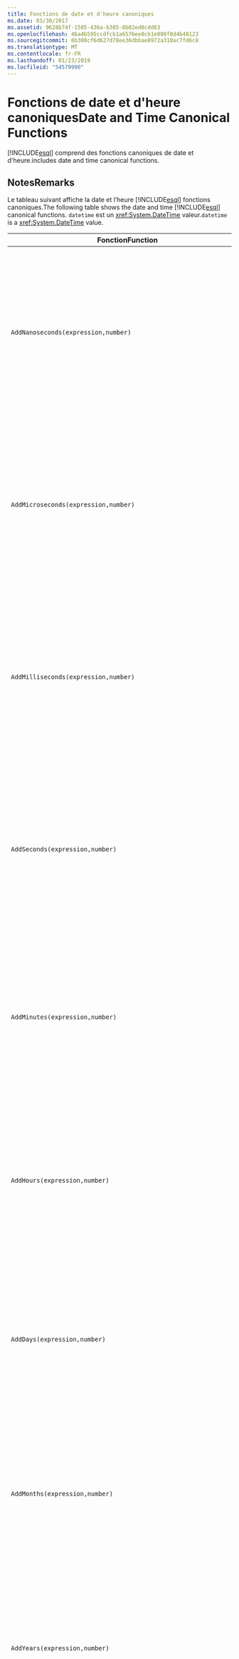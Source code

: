 ```yaml
---
title: Fonctions de date et d'heure canoniques
ms.date: 03/30/2017
ms.assetid: 9628b74f-1585-436a-b385-8b02ed0cdd63
ms.openlocfilehash: 46a4b595ccdfcb1a6576ee8cb1e080f0d4b48123
ms.sourcegitcommit: 6b308cf6d627d78ee36dbbae8972a310ac7fd6c8
ms.translationtype: MT
ms.contentlocale: fr-FR
ms.lasthandoff: 01/23/2019
ms.locfileid: "54579990"
---
```

# <a name="date-and-time-canonical-functions"></a><span data-ttu-id="fdbe6-102">Fonctions de date et d'heure canoniques</span><span class="sxs-lookup"><span data-stu-id="fdbe6-102">Date and Time Canonical Functions</span></span>
[!INCLUDE[esql](../../../../../../includes/esql-md.md)] <span data-ttu-id="fdbe6-103">comprend des fonctions canoniques de date et d'heure.</span><span class="sxs-lookup"><span data-stu-id="fdbe6-103">includes date and time canonical functions.</span></span>  
  
## <a name="remarks"></a><span data-ttu-id="fdbe6-104">Notes</span><span class="sxs-lookup"><span data-stu-id="fdbe6-104">Remarks</span></span>  
 <span data-ttu-id="fdbe6-105">Le tableau suivant affiche la date et l’heure [!INCLUDE[esql](../../../../../../includes/esql-md.md)] fonctions canoniques.</span><span class="sxs-lookup"><span data-stu-id="fdbe6-105">The following table shows the date and time [!INCLUDE[esql](../../../../../../includes/esql-md.md)] canonical functions.</span></span> <span data-ttu-id="fdbe6-106">`datetime` est un <xref:System.DateTime> valeur.</span><span class="sxs-lookup"><span data-stu-id="fdbe6-106">`datetime` is a <xref:System.DateTime> value.</span></span>  
  
|<span data-ttu-id="fdbe6-107">Fonction</span><span class="sxs-lookup"><span data-stu-id="fdbe6-107">Function</span></span>|<span data-ttu-id="fdbe6-108">Description</span><span class="sxs-lookup"><span data-stu-id="fdbe6-108">Description</span></span>|  
|--------------|-----------------|  
|`AddNanoseconds(expression,number)`|<span data-ttu-id="fdbe6-109">Ajoute le nombre `number` spécifié de nanosecondes à l'`expression`.</span><span class="sxs-lookup"><span data-stu-id="fdbe6-109">Adds the specified `number` of nanoseconds to the `expression`.</span></span><br /><br /> <span data-ttu-id="fdbe6-110">**Arguments**</span><span class="sxs-lookup"><span data-stu-id="fdbe6-110">**Arguments**</span></span><br /><br /> <span data-ttu-id="fdbe6-111">`expression` : `DateTime`, `DateTimeOffset` ou `Time`.</span><span class="sxs-lookup"><span data-stu-id="fdbe6-111">`expression`: `DateTime`, `DateTimeOffset`, or `Time`.</span></span><br /><br /> <span data-ttu-id="fdbe6-112">`number`: `Int32`.</span><span class="sxs-lookup"><span data-stu-id="fdbe6-112">`number`: `Int32`.</span></span><br /><br /> <span data-ttu-id="fdbe6-113">**Valeur de retour**</span><span class="sxs-lookup"><span data-stu-id="fdbe6-113">**Return Value**</span></span><br /><br /> <span data-ttu-id="fdbe6-114">Type d'élément `expression`.</span><span class="sxs-lookup"><span data-stu-id="fdbe6-114">The type of `expression`.</span></span>|  
|`AddMicroseconds(expression,number)`|<span data-ttu-id="fdbe6-115">Ajoute le nombre `number` spécifié de microsecondes à l'`expression`.</span><span class="sxs-lookup"><span data-stu-id="fdbe6-115">Adds the specified `number` of microseconds to the `expression`.</span></span><br /><br /> <span data-ttu-id="fdbe6-116">**Arguments**</span><span class="sxs-lookup"><span data-stu-id="fdbe6-116">**Arguments**</span></span><br /><br /> <span data-ttu-id="fdbe6-117">`expression` : `DateTime`, `DateTimeOffset` ou `Time`.</span><span class="sxs-lookup"><span data-stu-id="fdbe6-117">`expression`: `DateTime`, `DateTimeOffset`, or `Time`.</span></span><br /><br /> <span data-ttu-id="fdbe6-118">`number`: `Int32`.</span><span class="sxs-lookup"><span data-stu-id="fdbe6-118">`number`: `Int32`.</span></span><br /><br /> <span data-ttu-id="fdbe6-119">**Valeur de retour**</span><span class="sxs-lookup"><span data-stu-id="fdbe6-119">**Return Value**</span></span><br /><br /> <span data-ttu-id="fdbe6-120">Type d'élément `expression`.</span><span class="sxs-lookup"><span data-stu-id="fdbe6-120">The type of `expression`.</span></span>|  
|`AddMilliseconds(expression,number)`|<span data-ttu-id="fdbe6-121">Ajoute le nombre `number` spécifié de millisecondes à l'`expression`.</span><span class="sxs-lookup"><span data-stu-id="fdbe6-121">Adds the specified `number` of milliseconds to the `expression`.</span></span><br /><br /> <span data-ttu-id="fdbe6-122">**Arguments**</span><span class="sxs-lookup"><span data-stu-id="fdbe6-122">**Arguments**</span></span><br /><br /> <span data-ttu-id="fdbe6-123">`expression` : `DateTime`, `DateTimeOffset` ou `Time`.</span><span class="sxs-lookup"><span data-stu-id="fdbe6-123">`expression`: `DateTime`, `DateTimeOffset`, or `Time`.</span></span><br /><br /> <span data-ttu-id="fdbe6-124">`number`: `Int32`.</span><span class="sxs-lookup"><span data-stu-id="fdbe6-124">`number`: `Int32`.</span></span><br /><br /> <span data-ttu-id="fdbe6-125">**Valeur de retour**</span><span class="sxs-lookup"><span data-stu-id="fdbe6-125">**Return Value**</span></span><br /><br /> <span data-ttu-id="fdbe6-126">Type d'élément `expression`.</span><span class="sxs-lookup"><span data-stu-id="fdbe6-126">The type of `expression`.</span></span>|  
|`AddSeconds(expression,number)`|<span data-ttu-id="fdbe6-127">Ajoute le nombre `number` spécifié de secondes à l'`expression`.</span><span class="sxs-lookup"><span data-stu-id="fdbe6-127">Adds the specified `number` of seconds to the `expression`.</span></span><br /><br /> <span data-ttu-id="fdbe6-128">**Arguments**</span><span class="sxs-lookup"><span data-stu-id="fdbe6-128">**Arguments**</span></span><br /><br /> <span data-ttu-id="fdbe6-129">`expression` : `DateTime`, `DateTimeOffset` ou `Time`.</span><span class="sxs-lookup"><span data-stu-id="fdbe6-129">`expression`: `DateTime`, `DateTimeOffset`, or `Time`.</span></span><br /><br /> <span data-ttu-id="fdbe6-130">`number`: `Int32`.</span><span class="sxs-lookup"><span data-stu-id="fdbe6-130">`number`: `Int32`.</span></span><br /><br /> <span data-ttu-id="fdbe6-131">**Valeur de retour**</span><span class="sxs-lookup"><span data-stu-id="fdbe6-131">**Return Value**</span></span><br /><br /> <span data-ttu-id="fdbe6-132">Type d'élément `expression`.</span><span class="sxs-lookup"><span data-stu-id="fdbe6-132">The type of `expression`.</span></span>|  
|`AddMinutes(expression,number)`|<span data-ttu-id="fdbe6-133">Ajoute le nombre `number` spécifié de minutes à l'`expression`.</span><span class="sxs-lookup"><span data-stu-id="fdbe6-133">Adds the specified `number` of minutes to the `expression`.</span></span><br /><br /> <span data-ttu-id="fdbe6-134">**Arguments**</span><span class="sxs-lookup"><span data-stu-id="fdbe6-134">**Arguments**</span></span><br /><br /> <span data-ttu-id="fdbe6-135">`expression` : `DateTime`, `DateTimeOffset` ou `Time`.</span><span class="sxs-lookup"><span data-stu-id="fdbe6-135">`expression`: `DateTime`, `DateTimeOffset`, or `Time`.</span></span><br /><br /> <span data-ttu-id="fdbe6-136">`number`: `Int32`.</span><span class="sxs-lookup"><span data-stu-id="fdbe6-136">`number`: `Int32`.</span></span><br /><br /> <span data-ttu-id="fdbe6-137">**Valeur de retour**</span><span class="sxs-lookup"><span data-stu-id="fdbe6-137">**Return Value**</span></span><br /><br /> <span data-ttu-id="fdbe6-138">Type d'élément `expression`.</span><span class="sxs-lookup"><span data-stu-id="fdbe6-138">The type of `expression`.</span></span>|  
|`AddHours(expression,number)`|<span data-ttu-id="fdbe6-139">Ajoute le nombre `number` spécifié d'heures à l'`expression`.</span><span class="sxs-lookup"><span data-stu-id="fdbe6-139">Adds the specified `number` of hours to the `expression`.</span></span><br /><br /> <span data-ttu-id="fdbe6-140">**Arguments**</span><span class="sxs-lookup"><span data-stu-id="fdbe6-140">**Arguments**</span></span><br /><br /> <span data-ttu-id="fdbe6-141">`expression` : `DateTime`, `DateTimeOffset` ou `Time`.</span><span class="sxs-lookup"><span data-stu-id="fdbe6-141">`expression`: `DateTime`, `DateTimeOffset`, or `Time`.</span></span><br /><br /> <span data-ttu-id="fdbe6-142">`number`: `Int32`.</span><span class="sxs-lookup"><span data-stu-id="fdbe6-142">`number`: `Int32`.</span></span><br /><br /> <span data-ttu-id="fdbe6-143">**Valeur de retour**</span><span class="sxs-lookup"><span data-stu-id="fdbe6-143">**Return Value**</span></span><br /><br /> <span data-ttu-id="fdbe6-144">Type d'élément `expression`.</span><span class="sxs-lookup"><span data-stu-id="fdbe6-144">The type of `expression`.</span></span>|  
|`AddDays(expression,number)`|<span data-ttu-id="fdbe6-145">Ajoute le nombre `number` spécifié de jours à l'`expression`.</span><span class="sxs-lookup"><span data-stu-id="fdbe6-145">Adds the specified `number` of days to the `expression`.</span></span><br /><br /> <span data-ttu-id="fdbe6-146">**Arguments**</span><span class="sxs-lookup"><span data-stu-id="fdbe6-146">**Arguments**</span></span><br /><br /> <span data-ttu-id="fdbe6-147">`expression` : `DateTime` ou `DateTimeOffset`.</span><span class="sxs-lookup"><span data-stu-id="fdbe6-147">`expression`: `DateTime` or `DateTimeOffset`.</span></span><br /><br /> <span data-ttu-id="fdbe6-148">`number`: `Int32`.</span><span class="sxs-lookup"><span data-stu-id="fdbe6-148">`number`: `Int32`.</span></span><br /><br /> <span data-ttu-id="fdbe6-149">**Valeur de retour**</span><span class="sxs-lookup"><span data-stu-id="fdbe6-149">**Return Value**</span></span><br /><br /> <span data-ttu-id="fdbe6-150">Type d'élément `expression`.</span><span class="sxs-lookup"><span data-stu-id="fdbe6-150">The type of `expression`.</span></span>|  
|`AddMonths(expression,number)`|<span data-ttu-id="fdbe6-151">Ajoute le nombre `number` spécifié de mois à l'`expression`.</span><span class="sxs-lookup"><span data-stu-id="fdbe6-151">Adds the specified `number` of months to the `expression`.</span></span><br /><br /> <span data-ttu-id="fdbe6-152">**Arguments**</span><span class="sxs-lookup"><span data-stu-id="fdbe6-152">**Arguments**</span></span><br /><br /> <span data-ttu-id="fdbe6-153">`expression` : `DateTime` ou `DateTimeOffset`.</span><span class="sxs-lookup"><span data-stu-id="fdbe6-153">`expression`: `DateTime` or `DateTimeOffset`.</span></span><br /><br /> <span data-ttu-id="fdbe6-154">`number`: `Int32`.</span><span class="sxs-lookup"><span data-stu-id="fdbe6-154">`number`: `Int32`.</span></span><br /><br /> <span data-ttu-id="fdbe6-155">**Valeur de retour**</span><span class="sxs-lookup"><span data-stu-id="fdbe6-155">**Return Value**</span></span><br /><br /> <span data-ttu-id="fdbe6-156">Type d'élément `expression`.</span><span class="sxs-lookup"><span data-stu-id="fdbe6-156">The type of `expression`.</span></span>|  
|`AddYears(expression,number)`|<span data-ttu-id="fdbe6-157">Ajoute le nombre `number` spécifié d'années à l'`expression`.</span><span class="sxs-lookup"><span data-stu-id="fdbe6-157">Adds the specified `number` of years to the `expression`.</span></span><br /><br /> <span data-ttu-id="fdbe6-158">**Arguments**</span><span class="sxs-lookup"><span data-stu-id="fdbe6-158">**Arguments**</span></span><br /><br /> <span data-ttu-id="fdbe6-159">`expression` : `DateTime` ou `DateTimeOffset`.</span><span class="sxs-lookup"><span data-stu-id="fdbe6-159">`expression`: `DateTime` or `DateTimeOffset`.</span></span><br /><br /> <span data-ttu-id="fdbe6-160">`number`: `Int32`.</span><span class="sxs-lookup"><span data-stu-id="fdbe6-160">`number`: `Int32`.</span></span><br /><br /> <span data-ttu-id="fdbe6-161">**Valeur de retour**</span><span class="sxs-lookup"><span data-stu-id="fdbe6-161">**Return Value**</span></span><br /><br /> <span data-ttu-id="fdbe6-162">Type d'élément `expression`.</span><span class="sxs-lookup"><span data-stu-id="fdbe6-162">The type of `expression`.</span></span>|  
|`CreateDateTime(year,month,day,hour,minute,second)`|<span data-ttu-id="fdbe6-163">Retourne une nouvelle valeur `DateTime` correspondant aux date et heure actuelles du serveur dans le fuseau horaire du serveur.</span><span class="sxs-lookup"><span data-stu-id="fdbe6-163">Returns a new `DateTime` value as the current date and time of the server in the server's time zone.</span></span><br /><br /> <span data-ttu-id="fdbe6-164">**Arguments**</span><span class="sxs-lookup"><span data-stu-id="fdbe6-164">**Arguments**</span></span><br /><br /> <span data-ttu-id="fdbe6-165">`year`, `month`, `day`, `hour`, `minute` : `Int16` et `Int32`.</span><span class="sxs-lookup"><span data-stu-id="fdbe6-165">`year`, `month`, `day`, `hour`, `minute`: `Int16` and `Int32`.</span></span><br /><br /> <span data-ttu-id="fdbe6-166">`second`: `Double`.</span><span class="sxs-lookup"><span data-stu-id="fdbe6-166">`second`: `Double`.</span></span><br /><br /> <span data-ttu-id="fdbe6-167">**Valeur de retour**</span><span class="sxs-lookup"><span data-stu-id="fdbe6-167">**Return Value**</span></span><br /><br /> <span data-ttu-id="fdbe6-168">`DateTime`</span><span class="sxs-lookup"><span data-stu-id="fdbe6-168">A `DateTime`.</span></span>|  
|`CreateDateTimeOffset(year,month,day,hour,minute,second,tzoffset)`|<span data-ttu-id="fdbe6-169">Retourne une nouvelle valeur `DateTimeOffset` correspondant aux date et heure actuelles du serveur par rapport au temps universel (UTC, Universal Time Coordinated).</span><span class="sxs-lookup"><span data-stu-id="fdbe6-169">Returns a new `DateTimeOffset` value as the current date and time of the server relative to the Coordinated Universal Time (UTC).</span></span><br /><br /> <span data-ttu-id="fdbe6-170">**Arguments**</span><span class="sxs-lookup"><span data-stu-id="fdbe6-170">**Arguments**</span></span><br /><br /> <span data-ttu-id="fdbe6-171">`year`, `month`, `day`, `hour`, `minute`, `tzoffset`: `Int32`.</span><span class="sxs-lookup"><span data-stu-id="fdbe6-171">`year`, `month`, `day`, `hour`, `minute`, `tzoffset`: `Int32`.</span></span><br /><br /> <span data-ttu-id="fdbe6-172">`second`: `Double`.</span><span class="sxs-lookup"><span data-stu-id="fdbe6-172">`second`: `Double`.</span></span><br /><br /> <span data-ttu-id="fdbe6-173">**Valeur de retour**</span><span class="sxs-lookup"><span data-stu-id="fdbe6-173">**Return Value**</span></span><br /><br /> <span data-ttu-id="fdbe6-174">`DateTimeOffset`</span><span class="sxs-lookup"><span data-stu-id="fdbe6-174">A `DateTimeOffset`.</span></span>|  
|`CreateTime(hour,minute,second)`|<span data-ttu-id="fdbe6-175">Retourne une nouvelle valeur `Time` correspondant à l'heure actuelle.</span><span class="sxs-lookup"><span data-stu-id="fdbe6-175">Returns a new `Time` value as the current time.</span></span><br /><br /> <span data-ttu-id="fdbe6-176">**Arguments**</span><span class="sxs-lookup"><span data-stu-id="fdbe6-176">**Arguments**</span></span><br /><br /> <span data-ttu-id="fdbe6-177">`hour` et `minute` : `Int32`.</span><span class="sxs-lookup"><span data-stu-id="fdbe6-177">`hour` and `minute`: `Int32`.</span></span><br /><br /> <span data-ttu-id="fdbe6-178">`second`: `Double`.</span><span class="sxs-lookup"><span data-stu-id="fdbe6-178">`second`: `Double`.</span></span><br /><br /> <span data-ttu-id="fdbe6-179">**Valeur de retour**</span><span class="sxs-lookup"><span data-stu-id="fdbe6-179">**Return Value**</span></span><br /><br /> <span data-ttu-id="fdbe6-180">`Time`</span><span class="sxs-lookup"><span data-stu-id="fdbe6-180">A `Time`.</span></span>|  
|`CurrentDateTime()`|<span data-ttu-id="fdbe6-181">Retourne une valeur `DateTime` correspondant aux date et heure actuelles du serveur dans le fuseau horaire de ce dernier.</span><span class="sxs-lookup"><span data-stu-id="fdbe6-181">Returns a `DateTime` value as the current date and time of the server in the server's time zone.</span></span><br /><br /> <span data-ttu-id="fdbe6-182">**Valeur de retour**</span><span class="sxs-lookup"><span data-stu-id="fdbe6-182">**Return Value**</span></span><br /><br /> <span data-ttu-id="fdbe6-183">`DateTime`</span><span class="sxs-lookup"><span data-stu-id="fdbe6-183">A `DateTime`.</span></span>|  
|`CurrentDateTimeOffset()`|<span data-ttu-id="fdbe6-184">Retourne la date, l'heure et le décalage actuels sous forme de valeur `DateTimeOffset`.</span><span class="sxs-lookup"><span data-stu-id="fdbe6-184">Returns the current date, time and offset as a `DateTimeOffset`.</span></span><br /><br /> <span data-ttu-id="fdbe6-185">**Valeur de retour**</span><span class="sxs-lookup"><span data-stu-id="fdbe6-185">**Return Value**</span></span><br /><br /> <span data-ttu-id="fdbe6-186">`DateTimeOffset`</span><span class="sxs-lookup"><span data-stu-id="fdbe6-186">A `DateTimeOffset`.</span></span>|  
|`CurrentUtcDateTime()`|<span data-ttu-id="fdbe6-187">Retourne une valeur <xref:System.DateTime> correspondant aux date et heure actuelles du serveur dans le fuseau horaire UTS.</span><span class="sxs-lookup"><span data-stu-id="fdbe6-187">Returns a <xref:System.DateTime> value as the current date and time of the server in the UTS time zone.</span></span><br /><br /> <span data-ttu-id="fdbe6-188">**Valeur de retour**</span><span class="sxs-lookup"><span data-stu-id="fdbe6-188">**Return Value**</span></span><br /><br /> <span data-ttu-id="fdbe6-189">`DateTime`</span><span class="sxs-lookup"><span data-stu-id="fdbe6-189">A `DateTime`.</span></span>|  
|`Day(expression)`|<span data-ttu-id="fdbe6-190">Retourne la composante jour d'`expression` sous forme d'une valeur `Int32` comprise entre 1 et 31.</span><span class="sxs-lookup"><span data-stu-id="fdbe6-190">Returns the day portion of `expression` as an `Int32` between 1 and 31.</span></span><br /><br /> <span data-ttu-id="fdbe6-191">**Arguments**</span><span class="sxs-lookup"><span data-stu-id="fdbe6-191">**Arguments**</span></span><br /><br /> <span data-ttu-id="fdbe6-192">`DateTime` et `DateTimeOffset`.</span><span class="sxs-lookup"><span data-stu-id="fdbe6-192">A `DateTime` and `DateTimeOffset`.</span></span><br /><br /> <span data-ttu-id="fdbe6-193">**Valeur de retour**</span><span class="sxs-lookup"><span data-stu-id="fdbe6-193">**Return Value**</span></span><br /><br /> <span data-ttu-id="fdbe6-194">Élément `Int32`.</span><span class="sxs-lookup"><span data-stu-id="fdbe6-194">An `Int32`.</span></span><br /><br /> <span data-ttu-id="fdbe6-195">**Exemple**</span><span class="sxs-lookup"><span data-stu-id="fdbe6-195">**Example**</span></span><br /><br /> `-- The following example returns 12.`<br /><br /> `Day(cast('03/12/1998' as DateTime))`|  
|`DayOfYear(expression)`|<span data-ttu-id="fdbe6-196">Retourne la composante jour d'`expression` sous la forme d'une valeur `Int32` comprise entre 1 et 366, où 366 correspond au dernier jour d'une année bissextile.</span><span class="sxs-lookup"><span data-stu-id="fdbe6-196">Returns the day portion of `expression` as an `Int32` between 1 and 366, where 366 is returned for the last day of a leap year.</span></span><br /><br /> <span data-ttu-id="fdbe6-197">**Arguments**</span><span class="sxs-lookup"><span data-stu-id="fdbe6-197">**Arguments**</span></span><br /><br /> <span data-ttu-id="fdbe6-198">`DateTime` ou `DateTimeOffset`.</span><span class="sxs-lookup"><span data-stu-id="fdbe6-198">A `DateTime` or `DateTimeOffset`.</span></span><br /><br /> <span data-ttu-id="fdbe6-199">**Valeur de retour**</span><span class="sxs-lookup"><span data-stu-id="fdbe6-199">**Return Value**</span></span><br /><br /> <span data-ttu-id="fdbe6-200">Élément `Int32`.</span><span class="sxs-lookup"><span data-stu-id="fdbe6-200">An `Int32`.</span></span>|  
|`DiffNanoseconds(startExpression,endExpression)`|<span data-ttu-id="fdbe6-201">Retourne la différence, en nanosecondes, entre `startExpression` et `endExpression`.</span><span class="sxs-lookup"><span data-stu-id="fdbe6-201">Returns the difference, in nanoseconds, between `startExpression` and `endExpression`.</span></span><br /><br /> <span data-ttu-id="fdbe6-202">**Arguments**</span><span class="sxs-lookup"><span data-stu-id="fdbe6-202">**Arguments**</span></span><br /><br /> <span data-ttu-id="fdbe6-203">`startExpression`, `endExpression` : `DateTime`, `DateTimeOffset` ou `Time`.</span><span class="sxs-lookup"><span data-stu-id="fdbe6-203">`startExpression`, `endExpression`: `DateTime`, `DateTimeOffset`, or `Time`.</span></span> <span data-ttu-id="fdbe6-204">**Remarque :** `startExpression` et `endExpression` doit être du même type.</span><span class="sxs-lookup"><span data-stu-id="fdbe6-204">**Note:**  `startExpression` and `endExpression` must be of the same type.</span></span> <br /><br /> <span data-ttu-id="fdbe6-205">**Valeur de retour**</span><span class="sxs-lookup"><span data-stu-id="fdbe6-205">**Return Value**</span></span><br /><br /> <span data-ttu-id="fdbe6-206">Élément `Int32`.</span><span class="sxs-lookup"><span data-stu-id="fdbe6-206">An `Int32`.</span></span>|  
|`DiffMilliseconds(startExpression,endExpression)`|<span data-ttu-id="fdbe6-207">Retourne la différence, en millisecondes, entre `startExpression` et `endExpression`.</span><span class="sxs-lookup"><span data-stu-id="fdbe6-207">Returns the difference, in milliseconds, between `startExpression` and `endExpression`.</span></span><br /><br /> <span data-ttu-id="fdbe6-208">**Arguments**</span><span class="sxs-lookup"><span data-stu-id="fdbe6-208">**Arguments**</span></span><br /><br /> <span data-ttu-id="fdbe6-209">`startExpression`, `endExpression` : `DateTime`, `DateTimeOffset` ou `Time`.</span><span class="sxs-lookup"><span data-stu-id="fdbe6-209">`startExpression`, `endExpression`: `DateTime`, `DateTimeOffset`, or `Time`.</span></span> <span data-ttu-id="fdbe6-210">**Remarque :** `startExpression` et `endExpression` doit être du même type.</span><span class="sxs-lookup"><span data-stu-id="fdbe6-210">**Note:**  `startExpression` and `endExpression` must be of the same type.</span></span> <br /><br /> <span data-ttu-id="fdbe6-211">**Valeur de retour**</span><span class="sxs-lookup"><span data-stu-id="fdbe6-211">**Return Value**</span></span><br /><br /> <span data-ttu-id="fdbe6-212">Élément `Int32`.</span><span class="sxs-lookup"><span data-stu-id="fdbe6-212">An `Int32`.</span></span>|  
|`DiffMicroseconds(startExpression,endExpression)`|<span data-ttu-id="fdbe6-213">Retourne la différence, en microsecondes, entre `startExpression` et `endExpression`.</span><span class="sxs-lookup"><span data-stu-id="fdbe6-213">Returns the difference, in microseconds, between `startExpression` and `endExpression`.</span></span><br /><br /> <span data-ttu-id="fdbe6-214">**Arguments**</span><span class="sxs-lookup"><span data-stu-id="fdbe6-214">**Arguments**</span></span><br /><br /> <span data-ttu-id="fdbe6-215">`startExpression`, `endExpression` : `DateTime`, `DateTimeOffset` ou `Time`.</span><span class="sxs-lookup"><span data-stu-id="fdbe6-215">`startExpression`, `endExpression`: `DateTime`, `DateTimeOffset`, or `Time`.</span></span> <span data-ttu-id="fdbe6-216">**Remarque :** `startExpression` et `endExpression` doit être du même type.</span><span class="sxs-lookup"><span data-stu-id="fdbe6-216">**Note:**  `startExpression` and `endExpression` must be of the same type.</span></span> <br /><br /> <span data-ttu-id="fdbe6-217">**Valeur de retour**</span><span class="sxs-lookup"><span data-stu-id="fdbe6-217">**Return Value**</span></span><br /><br /> <span data-ttu-id="fdbe6-218">Élément `Int32`.</span><span class="sxs-lookup"><span data-stu-id="fdbe6-218">An `Int32`.</span></span>|  
|`DiffSeconds(startExpression,endExpression)`|<span data-ttu-id="fdbe6-219">Retourne la différence, en secondes, entre `startExpression` et `endExpression`.</span><span class="sxs-lookup"><span data-stu-id="fdbe6-219">Returns the difference, in seconds, between `startExpression` and `endExpression`.</span></span><br /><br /> <span data-ttu-id="fdbe6-220">**Arguments**</span><span class="sxs-lookup"><span data-stu-id="fdbe6-220">**Arguments**</span></span><br /><br /> <span data-ttu-id="fdbe6-221">`startExpression`, `endExpression` : `DateTime`, `DateTimeOffset` ou `Time`.</span><span class="sxs-lookup"><span data-stu-id="fdbe6-221">`startExpression`, `endExpression`: `DateTime`, `DateTimeOffset`, or `Time`.</span></span> <span data-ttu-id="fdbe6-222">**Remarque :** `startExpression` et `endExpression` doit être du même type.</span><span class="sxs-lookup"><span data-stu-id="fdbe6-222">**Note:**  `startExpression` and `endExpression` must be of the same type.</span></span> <br /><br /> <span data-ttu-id="fdbe6-223">**Valeur de retour**</span><span class="sxs-lookup"><span data-stu-id="fdbe6-223">**Return Value**</span></span><br /><br /> <span data-ttu-id="fdbe6-224">Élément `Int32`.</span><span class="sxs-lookup"><span data-stu-id="fdbe6-224">An `Int32`.</span></span>|  
|`DiffMinutes(startExpression,endExpression)`|<span data-ttu-id="fdbe6-225">Retourne la différence, en minutes, entre `startExpression` et `endExpression`.</span><span class="sxs-lookup"><span data-stu-id="fdbe6-225">Returns the difference, in minutes, between `startExpression` and `endExpression`.</span></span><br /><br /> <span data-ttu-id="fdbe6-226">**Arguments**</span><span class="sxs-lookup"><span data-stu-id="fdbe6-226">**Arguments**</span></span><br /><br /> <span data-ttu-id="fdbe6-227">`startExpression`, `endExpression` : `DateTime`, `DateTimeOffset` ou `Time`.</span><span class="sxs-lookup"><span data-stu-id="fdbe6-227">`startExpression`, `endExpression`: `DateTime`, `DateTimeOffset`, or `Time`.</span></span> <span data-ttu-id="fdbe6-228">**Remarque :** `startExpression` et `endExpression` doit être du même type.</span><span class="sxs-lookup"><span data-stu-id="fdbe6-228">**Note:**  `startExpression` and `endExpression` must be of the same type.</span></span> <br /><br /> <span data-ttu-id="fdbe6-229">**Valeur de retour**</span><span class="sxs-lookup"><span data-stu-id="fdbe6-229">**Return Value**</span></span><br /><br /> <span data-ttu-id="fdbe6-230">Élément `Int32`.</span><span class="sxs-lookup"><span data-stu-id="fdbe6-230">An `Int32`.</span></span>|  
|`DiffHours(startExpression,endExpression)`|<span data-ttu-id="fdbe6-231">Retourne la différence, en heures, entre `startExpression` et `endExpression`.</span><span class="sxs-lookup"><span data-stu-id="fdbe6-231">Returns the difference, in hours, between `startExpression` and `endExpression`.</span></span><br /><br /> <span data-ttu-id="fdbe6-232">**Arguments**</span><span class="sxs-lookup"><span data-stu-id="fdbe6-232">**Arguments**</span></span><br /><br /> <span data-ttu-id="fdbe6-233">`startExpression`, `endExpression` : `DateTime`, `DateTimeOffset` ou `Time`.</span><span class="sxs-lookup"><span data-stu-id="fdbe6-233">`startExpression`, `endExpression`: `DateTime`, `DateTimeOffset`, or `Time`.</span></span> <span data-ttu-id="fdbe6-234">**Remarque :** `startExpression` et `endExpression` doit être du même type.</span><span class="sxs-lookup"><span data-stu-id="fdbe6-234">**Note:**  `startExpression` and `endExpression` must be of the same type.</span></span> <br /><br /> <span data-ttu-id="fdbe6-235">**Valeur de retour**</span><span class="sxs-lookup"><span data-stu-id="fdbe6-235">**Return Value**</span></span><br /><br /> <span data-ttu-id="fdbe6-236">Élément `Int32`.</span><span class="sxs-lookup"><span data-stu-id="fdbe6-236">An `Int32`.</span></span>|  
|`DiffDays(startExpression,endExpression)`|<span data-ttu-id="fdbe6-237">Retourne la différence, en jours, entre `startExpression` et `endExpression`.</span><span class="sxs-lookup"><span data-stu-id="fdbe6-237">Returns the difference, in days, between `startExpression` and `endExpression`.</span></span><br /><br /> <span data-ttu-id="fdbe6-238">**Arguments**</span><span class="sxs-lookup"><span data-stu-id="fdbe6-238">**Arguments**</span></span><br /><br /> <span data-ttu-id="fdbe6-239">`startExpression`, `endExpression` : `DateTime` ou `DateTimeOffset`.</span><span class="sxs-lookup"><span data-stu-id="fdbe6-239">`startExpression`, `endExpression`: `DateTime` or `DateTimeOffset`.</span></span> <span data-ttu-id="fdbe6-240">**Remarque :** `startExpression` et `endExpression` doit être du même type.</span><span class="sxs-lookup"><span data-stu-id="fdbe6-240">**Note:**  `startExpression` and `endExpression` must be of the same type.</span></span> <br /><br /> <span data-ttu-id="fdbe6-241">**Valeur de retour**</span><span class="sxs-lookup"><span data-stu-id="fdbe6-241">**Return Value**</span></span><br /><br /> <span data-ttu-id="fdbe6-242">Élément `Int32`.</span><span class="sxs-lookup"><span data-stu-id="fdbe6-242">An `Int32`.</span></span>|  
|`DiffMonths(startExpression,endExpression)`|<span data-ttu-id="fdbe6-243">Retourne la différence, en mois, entre `startExpression` et `endExpression`.</span><span class="sxs-lookup"><span data-stu-id="fdbe6-243">Returns the difference, in months, between `startExpression` and `endExpression`.</span></span><br /><br /> <span data-ttu-id="fdbe6-244">**Arguments**</span><span class="sxs-lookup"><span data-stu-id="fdbe6-244">**Arguments**</span></span><br /><br /> <span data-ttu-id="fdbe6-245">`startExpression`, `endExpression` : `DateTime` ou `DateTimeOffset`.</span><span class="sxs-lookup"><span data-stu-id="fdbe6-245">`startExpression`, `endExpression`: `DateTime` or `DateTimeOffset`.</span></span> <span data-ttu-id="fdbe6-246">**Remarque :** `startExpression` et `endExpression` doit être du même type.</span><span class="sxs-lookup"><span data-stu-id="fdbe6-246">**Note:**  `startExpression` and `endExpression` must be of the same type.</span></span> <br /><br /> <span data-ttu-id="fdbe6-247">**Valeur de retour**</span><span class="sxs-lookup"><span data-stu-id="fdbe6-247">**Return Value**</span></span><br /><br /> <span data-ttu-id="fdbe6-248">Élément `Int32`.</span><span class="sxs-lookup"><span data-stu-id="fdbe6-248">An `Int32`.</span></span>|  
|`DiffYears(startExpression,endExpression)`|<span data-ttu-id="fdbe6-249">Retourne la différence, en années, entre `startExpression` et `endExpression`.</span><span class="sxs-lookup"><span data-stu-id="fdbe6-249">Returns the difference, in years, between `startExpression` and `endExpression`.</span></span><br /><br /> <span data-ttu-id="fdbe6-250">**Arguments**</span><span class="sxs-lookup"><span data-stu-id="fdbe6-250">**Arguments**</span></span><br /><br /> <span data-ttu-id="fdbe6-251">`startExpression`, `endExpression` : `DateTime` ou `DateTimeOffset`.</span><span class="sxs-lookup"><span data-stu-id="fdbe6-251">`startExpression`, `endExpression`: `DateTime` or `DateTimeOffset`.</span></span> <span data-ttu-id="fdbe6-252">**Remarque :** `startExpression` et `endExpression` doit être du même type.</span><span class="sxs-lookup"><span data-stu-id="fdbe6-252">**Note:**  `startExpression` and `endExpression` must be of the same type.</span></span> <br /><br /> <span data-ttu-id="fdbe6-253">**Valeur de retour**</span><span class="sxs-lookup"><span data-stu-id="fdbe6-253">**Return Value**</span></span><br /><br /> <span data-ttu-id="fdbe6-254">Élément `Int32`.</span><span class="sxs-lookup"><span data-stu-id="fdbe6-254">An `Int32`.</span></span>|  
|`GetTotalOffsetMinutes(datetimeoffset)`|<span data-ttu-id="fdbe6-255">Retourne le nombre de minutes correspondant au décalage de `datetimeoffset` par rapport à l'heure GMT.</span><span class="sxs-lookup"><span data-stu-id="fdbe6-255">Returns the number of minutes that the `datetimeoffset` is offset from GMT.</span></span> <span data-ttu-id="fdbe6-256">Cette valeur est généralement comprise entre +780 et -780 (+ ou - 13 heures).</span><span class="sxs-lookup"><span data-stu-id="fdbe6-256">This is generally between +780 and -780 (+ or - 13 hrs).</span></span> <span data-ttu-id="fdbe6-257">**Remarque :**  Cette fonction n'est prise en charge que dans SQL Server 2008.</span><span class="sxs-lookup"><span data-stu-id="fdbe6-257">**Note:**  This function is supported in SQL Server 2008 only.</span></span> <br /><br /> <span data-ttu-id="fdbe6-258">**Arguments**</span><span class="sxs-lookup"><span data-stu-id="fdbe6-258">**Arguments**</span></span><br /><br /> <span data-ttu-id="fdbe6-259">`DateTimeOffset`</span><span class="sxs-lookup"><span data-stu-id="fdbe6-259">A `DateTimeOffset`.</span></span><br /><br /> <span data-ttu-id="fdbe6-260">**Valeur de retour**</span><span class="sxs-lookup"><span data-stu-id="fdbe6-260">**Return Value**</span></span><br /><br /> <span data-ttu-id="fdbe6-261">Élément `Int32`.</span><span class="sxs-lookup"><span data-stu-id="fdbe6-261">An `Int32`.</span></span>|  
|`Hour(expression)`|<span data-ttu-id="fdbe6-262">Retourne la composante heure d'`expression` sous la forme d'une valeur `Int32` comprise entre 0 et 23.</span><span class="sxs-lookup"><span data-stu-id="fdbe6-262">Returns the hour portion of `expression` as an `Int32` between 0 and 23.</span></span><br /><br /> <span data-ttu-id="fdbe6-263">**Arguments**</span><span class="sxs-lookup"><span data-stu-id="fdbe6-263">**Arguments**</span></span><br /><br /> <span data-ttu-id="fdbe6-264">`DateTime, Time` et `DateTimeOffset`.</span><span class="sxs-lookup"><span data-stu-id="fdbe6-264">A `DateTime, Time` and `DateTimeOffset`.</span></span><br /><br /> <span data-ttu-id="fdbe6-265">**Exemple**</span><span class="sxs-lookup"><span data-stu-id="fdbe6-265">**Example**</span></span><br /><br /> `-- The following example returns 22.`<br /><br /> `Hour(cast('22:35:5' as DateTime))`|  
|`Millisecond(expression)`|<span data-ttu-id="fdbe6-266">Retourne la composante millisecondes d'`expression` sous la forme d'une valeur `Int32` comprise entre 0 et 999.</span><span class="sxs-lookup"><span data-stu-id="fdbe6-266">Returns the milliseconds portion of `expression` as an `Int32` between 0 and 999.</span></span><br /><br /> <span data-ttu-id="fdbe6-267">**Arguments**</span><span class="sxs-lookup"><span data-stu-id="fdbe6-267">**Arguments**</span></span><br /><br /> <span data-ttu-id="fdbe6-268">`DateTime, Time` et `DateTimeOffset`.</span><span class="sxs-lookup"><span data-stu-id="fdbe6-268">A `DateTime, Time` and `DateTimeOffset`.</span></span><br /><br /> <span data-ttu-id="fdbe6-269">**Valeur de retour**</span><span class="sxs-lookup"><span data-stu-id="fdbe6-269">**Return Value**</span></span><br /><br /> <span data-ttu-id="fdbe6-270">Élément `Int32`.</span><span class="sxs-lookup"><span data-stu-id="fdbe6-270">An `Int32`.</span></span>|  
|`Minute(expression)`|<span data-ttu-id="fdbe6-271">Retourne la composante minutes d'`expression` sous la forme d'une valeur `Int32` comprise entre 0 et 59.</span><span class="sxs-lookup"><span data-stu-id="fdbe6-271">Returns the minute portion of `expression` as an `Int32` between 0 and 59.</span></span><br /><br /> <span data-ttu-id="fdbe6-272">**Arguments**</span><span class="sxs-lookup"><span data-stu-id="fdbe6-272">**Arguments**</span></span><br /><br /> <span data-ttu-id="fdbe6-273">`DateTime, Time` ou `DateTimeOffset`.</span><span class="sxs-lookup"><span data-stu-id="fdbe6-273">A `DateTime, Time` or `DateTimeOffset`.</span></span><br /><br /> <span data-ttu-id="fdbe6-274">**Valeur de retour**</span><span class="sxs-lookup"><span data-stu-id="fdbe6-274">**Return Value**</span></span><br /><br /> <span data-ttu-id="fdbe6-275">Élément `Int32`.</span><span class="sxs-lookup"><span data-stu-id="fdbe6-275">An `Int32`.</span></span><br /><br /> <span data-ttu-id="fdbe6-276">**Exemple**</span><span class="sxs-lookup"><span data-stu-id="fdbe6-276">**Example**</span></span><br /><br /> `-- The following example returns 35`<br /><br /> `Minute(cast('22:35:5' as DateTime))`|  
|`Month(expression)`|<span data-ttu-id="fdbe6-277">Retourne la composante mois d'`expression` sous la forme d'une valeur `Int32` comprise entre 1 et 12.</span><span class="sxs-lookup"><span data-stu-id="fdbe6-277">Returns the month portion of `expression` as an `Int32` between 1 and 12.</span></span><br /><br /> <span data-ttu-id="fdbe6-278">**Arguments**</span><span class="sxs-lookup"><span data-stu-id="fdbe6-278">**Arguments**</span></span><br /><br /> <span data-ttu-id="fdbe6-279">`DateTime` ou `DateTimeOffset`.</span><span class="sxs-lookup"><span data-stu-id="fdbe6-279">A `DateTime` or `DateTimeOffset`.</span></span><br /><br /> <span data-ttu-id="fdbe6-280">**Valeur de retour**</span><span class="sxs-lookup"><span data-stu-id="fdbe6-280">**Return Value**</span></span><br /><br /> <span data-ttu-id="fdbe6-281">Élément `Int32`.</span><span class="sxs-lookup"><span data-stu-id="fdbe6-281">An `Int32`.</span></span><br /><br /> <span data-ttu-id="fdbe6-282">**Exemple**</span><span class="sxs-lookup"><span data-stu-id="fdbe6-282">**Example**</span></span><br /><br /> `-- The following example returns 3.`<br /><br /> `Month(cast('03/12/1998' as DateTime))`|  
|`Second(expression)`|<span data-ttu-id="fdbe6-283">Retourne la composante secondes d'`expression` sous forme de valeur `Int32` comprise entre 0 et 59.</span><span class="sxs-lookup"><span data-stu-id="fdbe6-283">Returns the seconds portion of `expression` as an `Int32` between 0 and 59.</span></span><br /><br /> <span data-ttu-id="fdbe6-284">**Arguments**</span><span class="sxs-lookup"><span data-stu-id="fdbe6-284">**Arguments**</span></span><br /><br /> <span data-ttu-id="fdbe6-285">`DateTime, Time` et `DateTimeOffset`.</span><span class="sxs-lookup"><span data-stu-id="fdbe6-285">A `DateTime, Time` and `DateTimeOffset`.</span></span><br /><br /> <span data-ttu-id="fdbe6-286">**Valeur de retour**</span><span class="sxs-lookup"><span data-stu-id="fdbe6-286">**Return Value**</span></span><br /><br /> <span data-ttu-id="fdbe6-287">Élément `Int32`.</span><span class="sxs-lookup"><span data-stu-id="fdbe6-287">An `Int32`.</span></span><br /><br /> <span data-ttu-id="fdbe6-288">**Exemple**</span><span class="sxs-lookup"><span data-stu-id="fdbe6-288">**Example**</span></span><br /><br /> `-- The following example returns 5`<br /><br /> `Second(cast('22:35:5' as DateTime))`|  
|`TruncateTime(expression)`|<span data-ttu-id="fdbe6-289">Retourne l'`expression` avec les valeurs d'heure tronquées.</span><span class="sxs-lookup"><span data-stu-id="fdbe6-289">Returns the `expression`, with the time values truncated.</span></span><br /><br /> <span data-ttu-id="fdbe6-290">**Arguments**</span><span class="sxs-lookup"><span data-stu-id="fdbe6-290">**Arguments**</span></span><br /><br /> <span data-ttu-id="fdbe6-291">`DateTime` ou `DateTimeOffset`.</span><span class="sxs-lookup"><span data-stu-id="fdbe6-291">A `DateTime` or `DateTimeOffset`.</span></span><br /><br /> <span data-ttu-id="fdbe6-292">**Valeur de retour**</span><span class="sxs-lookup"><span data-stu-id="fdbe6-292">**Return Value**</span></span><br /><br /> <span data-ttu-id="fdbe6-293">Type d'élément `expression`.</span><span class="sxs-lookup"><span data-stu-id="fdbe6-293">The type of `expression`.</span></span>|  
|`Year(expression)`|<span data-ttu-id="fdbe6-294">Retourne la composante année d'`expression` sous la forme d'une valeur `Int32` `YYYY`.</span><span class="sxs-lookup"><span data-stu-id="fdbe6-294">Returns the year portion of `expression` as an `Int32` `YYYY`.</span></span><br /><br /> <span data-ttu-id="fdbe6-295">**Arguments**</span><span class="sxs-lookup"><span data-stu-id="fdbe6-295">**Arguments**</span></span><br /><br /> <span data-ttu-id="fdbe6-296">`DateTime` et `DateTimeOffset`.</span><span class="sxs-lookup"><span data-stu-id="fdbe6-296">A `DateTime` and `DateTimeOffset`.</span></span><br /><br /> <span data-ttu-id="fdbe6-297">**Valeur de retour**</span><span class="sxs-lookup"><span data-stu-id="fdbe6-297">**Return Value**</span></span><br /><br /> <span data-ttu-id="fdbe6-298">Élément `Int32`.</span><span class="sxs-lookup"><span data-stu-id="fdbe6-298">An `Int32`.</span></span><br /><br /> <span data-ttu-id="fdbe6-299">**Exemple**</span><span class="sxs-lookup"><span data-stu-id="fdbe6-299">**Example**</span></span><br /><br /> `-- The following example returns 1998.`<br /><br /> `Year(cast('03/12/1998' as DateTime))`|  
  
 <span data-ttu-id="fdbe6-300">Ces fonctions retournent `null` si une entrée de valeur `null` est fournie.</span><span class="sxs-lookup"><span data-stu-id="fdbe6-300">These functions will return `null` if given `null` input.</span></span>  
  
 <span data-ttu-id="fdbe6-301">Des fonctionnalités équivalentes sont disponibles dans le fournisseur managé Client Microsoft SQL.</span><span class="sxs-lookup"><span data-stu-id="fdbe6-301">Equivalent functionality is available in the Microsoft SQL Client Managed Provider.</span></span> <span data-ttu-id="fdbe6-302">Pour plus d’informations, consultez [fonctions SqlClient pour Entity Framework](../../../../../../docs/framework/data/adonet/ef/sqlclient-for-ef-functions.md).</span><span class="sxs-lookup"><span data-stu-id="fdbe6-302">For more information, see [SqlClient for Entity Framework Functions](../../../../../../docs/framework/data/adonet/ef/sqlclient-for-ef-functions.md).</span></span>  
  
## <a name="see-also"></a><span data-ttu-id="fdbe6-303">Voir aussi</span><span class="sxs-lookup"><span data-stu-id="fdbe6-303">See also</span></span>
- [<span data-ttu-id="fdbe6-304">Fonctions canoniques</span><span class="sxs-lookup"><span data-stu-id="fdbe6-304">Canonical Functions</span></span>](../../../../../../docs/framework/data/adonet/ef/language-reference/canonical-functions.md)
